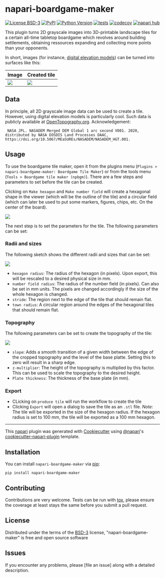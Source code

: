 # napari-boardgame-maker

[![License BSD-3](https://img.shields.io/pypi/l/napari-boardgame-maker.svg?color=green)](https://github.com/jo-mueller/napari-boardgame-maker/raw/main/LICENSE)
[![PyPI](https://img.shields.io/pypi/v/napari-boardgame-maker.svg?color=green)](https://pypi.org/project/napari-boardgame-maker)
[![Python Version](https://img.shields.io/pypi/pyversions/napari-boardgame-maker.svg?color=green)](https://python.org)
[![tests](https://github.com/jo-mueller/napari-boardgame-maker/workflows/tests/badge.svg)](https://github.com/jo-mueller/napari-boardgame-maker/actions)
[![codecov](https://codecov.io/gh/jo-mueller/napari-boardgame-maker/branch/main/graph/badge.svg)](https://codecov.io/gh/jo-mueller/napari-boardgame-maker)
[![napari hub](https://img.shields.io/endpoint?url=https://api.napari-hub.org/shields/napari-boardgame-maker)](https://napari-hub.org/plugins/napari-boardgame-maker)

This plugin turns 2D grayscale images into 3D-printable landscape tiles for a certain all-time tabletop boardgame which revolves around building settlements, obtaining ressources expanding and collecting more points than your opponents.

In short, images (for instance, [digital elevation models](https://en.wikipedia.org/wiki/Digital_elevation_model)) can be turned into surfaces like this:

| Image | Created tile|
| --- | --- |
| <img src="./docs/imgs/sample.png"> | <img src="./docs/imgs/sample_as_tile.png"> |

## Data

In principle, all 2D grayscale image data can be used to create a tile. However, using digital elevation models is particularly cool. Such data is publicly available at [OpenTopography.org](https://portal.opentopography.org/raster?opentopoID=OTSDEM.032021.4326.2). Acknowledgement:

```text
 NASA JPL. NASADEM Merged DEM Global 1 arc second V001. 2020, distributed by NASA EOSDIS Land Processes DAAC, https://doi.org/10.5067/MEaSUREs/NASADEM/NASADEM_HGT.001.
```
## Usage

To use the boardgame tile maker, open it from the plugins menu (`Plugins > napari-boardgame-maker: Boardgame Tile Maker`) or from the tools menu (`Tools > Boardgame tile maker (npbgm)`). There are a few steps and parameters to set before the tile can be created.

[](./docs/imgs/GUI_screenshot.jpg)

Clicking on `Make hexagon` and `Make number field` will create a hexagonal shape in the viewer (which will be the outline of the tile) and a circular field (which can later be used to put some markers, figures, chips, etc. On the center of the board).

![](docs/imgs/sample_with_shapes.png)

The next step is to set the parameters for the tile. The following parameters can be set:

### Radii and sizes

The following sketch shows the different radii and sizes that can be set:

![](./docs/imgs/stride_and_town.png)

- `hexagon radius`: The radius of the hexagon (in pixels). Upon export, this will be rescaled to a desired physical size in mm.
- `number field radius`: The radius of the number field (in pixels). Can also be set in mm units. The pixels are changed accordingly if the size of the whole hexagon is changed.
- `stride`: The region next to the edge of the tile that should remain flat.
- `town radius`: A circular region around the edges of the hexagonal tiles that should remain flat.

### Topography

The following parameters can be set to create the topography of the tile:

![](./docs/imgs/slope_and_heights.png)

- `slope`: Adds a smooth transition of a given width between the edge of the cropped topography and the level of the base platte. Setting this to zero will result in a sharp edge.
- `z-multiplier`: The height of the topography is multiplied by this factor. This can be used to scale the topography to the desired height.
- `Plate thickness`: The thickness of the base plate (in mm).

### Export

- CLicking on `produce tile` will run the workflow to create the tile
- Clicking `Export` will open a dialog to save the tile as an `.stl` file. *Note*: The tile will be exported in the size of the hexagon radius. If the hexagon radius is set to 100 mm, the tile will be exported as a 100 mm hexagon.

----------------------------------

This [napari] plugin was generated with [Cookiecutter] using [@napari]'s [cookiecutter-napari-plugin] template.

<!--
Don't miss the full getting started guide to set up your new package:
https://github.com/napari/cookiecutter-napari-plugin#getting-started

and review the napari docs for plugin developers:
https://napari.org/stable/plugins/index.html
-->

## Installation

You can install `napari-boardgame-maker` via [pip]:

    pip install napari-boardgame-maker


## Contributing

Contributions are very welcome. Tests can be run with [tox], please ensure
the coverage at least stays the same before you submit a pull request.

## License

Distributed under the terms of the [BSD-3] license,
"napari-boardgame-maker" is free and open source software

## Issues

If you encounter any problems, please [file an issue] along with a detailed description.

[napari]: https://github.com/napari/napari
[Cookiecutter]: https://github.com/audreyr/cookiecutter
[@napari]: https://github.com/napari
[MIT]: http://opensource.org/licenses/MIT
[BSD-3]: http://opensource.org/licenses/BSD-3-Clause
[GNU GPL v3.0]: http://www.gnu.org/licenses/gpl-3.0.txt
[GNU LGPL v3.0]: http://www.gnu.org/licenses/lgpl-3.0.txt
[Apache Software License 2.0]: http://www.apache.org/licenses/LICENSE-2.0
[Mozilla Public License 2.0]: https://www.mozilla.org/media/MPL/2.0/index.txt
[cookiecutter-napari-plugin]: https://github.com/napari/cookiecutter-napari-plugin

[napari]: https://github.com/napari/napari
[tox]: https://tox.readthedocs.io/en/latest/
[pip]: https://pypi.org/project/pip/
[PyPI]: https://pypi.org/
